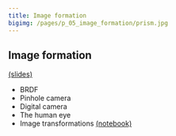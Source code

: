 ```yaml
---
title: Image formation
bigimg: /pages/p_05_image_formation/prism.jpg
---
```


## **Image formation** 
[(slides)](/pages/p_05_image_formation/slides/)<br/>

- BRDF
- Pinhole camera
- Digital camera
- The human eye
- Image transformations [(notebook)](/pages/p_05_image_formation/image_tansformation_nb/)